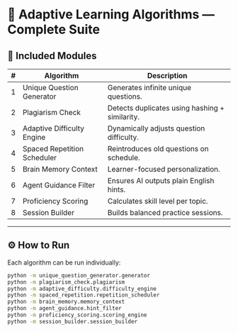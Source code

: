 # 🧠 Adaptive Learning Algorithms — Complete Suite

## 📘 Included Modules

| # | Algorithm | Description |
|---|------------|-------------|
| 1 | Unique Question Generator | Generates infinite unique questions. |
| 2 | Plagiarism Check | Detects duplicates using hashing + similarity. |
| 3 | Adaptive Difficulty Engine | Dynamically adjusts question difficulty. |
| 4 | Spaced Repetition Scheduler | Reintroduces old questions on schedule. |
| 5 | Brain Memory Context | Learner-focused personalization. |
| 6 | Agent Guidance Filter | Ensures AI outputs plain English hints. |
| 7 | Proficiency Scoring | Calculates skill level per topic. |
| 8 | Session Builder | Builds balanced practice sessions. |

---

## ⚙️ How to Run
Each algorithm can be run individually:

```bash
python -m unique_question_generator.generator
python -m plagiarism_check.plagiarism
python -m adaptive_difficulty.difficulty_engine
python -m spaced_repetition.repetition_scheduler
python -m brain_memory.memory_context
python -m agent_guidance.hint_filter
python -m proficiency_scoring.scoring_engine
python -m session_builder.session_builder
```